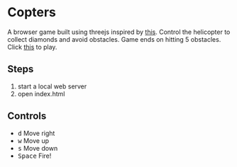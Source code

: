 # Copters

A browser game built using threejs inspired by [this](https://tympanus.net/codrops/2016/04/26/the-aviator-animating-basic-3d-scene-threejs/). Control the helicopter to collect diamonds and avoid obstacles. Game ends on hitting 5 obstacles. Click [this](https://vibrant-ardinghelli-9ba876.netlify.app/) to play.

## Steps
1. start a local web server
2. open index.html


##  Controls
* <kbd>d</kbd> Move right
* <kbd>w</kbd> Move up
* <kbd>s</kbd> Move down
* <kbd>Space</kbd> Fire! 


